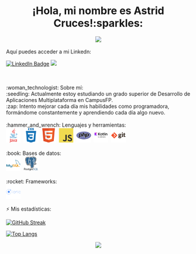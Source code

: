 <div id="header" align="center">
<h1>¡Hola, mi nombre es Astrid Cruces!:sparkles:</h1>
<img src="https://camo.githubusercontent.com/6607041227d81f650340ff070cc2843518acad359b57e5bb054a9fb7127aa041/68747470733a2f2f63646e2e6472696262626c652e636f6d2f75736572732f323634363432332f73637265656e73686f74732f353530373139362f636f6d70757465722e676966" width="300"/>
</div>

<div id="badges">
 <p>Aquí puedes acceder a mi Linkedn:<p>
 <a href="https://www.linkedin.com/in/astrid-carolina-cruces-huamaní/"><img src="https://img.shields.io/badge/LinkedIn-blue?style=for-the-badge&logo=linkedin&logoColor=white" alt="LinkedIn Badge"/></a>
<img width="30" src="https://media0.giphy.com/media/L0rJs48bZycDGtzbvg/giphy.gif?cid=6c09b952vhkolpuv4265sukqlw8m0bkytpf97g29vrdru7uh&rid=giphy.gif&ct=s"/>
<div>

  <a>
   <img src="https://komarev.com/ghpvc/?username=Astridcc01&style=flat-square&color=grey" alt=""/>
  <a/>
  
  <div>
   <br>
  :woman_technologist: Sobre mí:
  <br>
  :seedling: Actualmente estoy estudiando un grado superior de Desarrollo de Aplicaciones Multiplataforma en CampusFP.
  <br>
  :zap: Intento mejorar cada día mis habilidades como programadora, formándome constantemente y aprendiendo cada día algo nuevo.
  </div>
  <br>
   :hammer_and_wrench: Lenguajes y herramientas:
  <br>
   <img src="https://github.com/devicons/devicon/blob/master/icons/java/java-original-wordmark.svg" title="Java" alt="Java" width="40" height="40"/>&nbsp;
   <img src="https://github.com/devicons/devicon/blob/master/icons/css3/css3-plain-wordmark.svg"  title="CSS3" alt="CSS" width="40" height="40"/>&nbsp;
   <img src="https://github.com/devicons/devicon/blob/master/icons/html5/html5-original.svg" title="HTML5" alt="HTML" width="40" height="40"/>&nbsp;
   <img src="https://github.com/devicons/devicon/blob/master/icons/javascript/javascript-original.svg" title="JavaScript" alt="JavaScript" width="40" height="40"/>&nbsp;
   <img src="https://github.com/devicons/devicon/blob/master/icons/php/php-original.svg" title="PHP" alt="PHP" width="40" height="40"/>&nbsp;
   <img src="https://github.com/devicons/devicon/blob/master/icons/kotlin/kotlin-original-wordmark.svg" title="kotlin" alt="kotlin" width="40" height="40"/>&nbsp;
   <img src="https://github.com/devicons/devicon/blob/master/icons/git/git-original-wordmark.svg" title="Git" **alt="Git" width="40" height="40"/>
   <br>
   
   <br>
   :book: Bases de datos:
   <br>
   <img src="https://github.com/devicons/devicon/blob/master/icons/mysql/mysql-original-wordmark.svg" title="MySQL" alt="MySQL" width="40" height="40"/>&nbsp;
   <img src="https://github.com/devicons/devicon/blob/master/icons/postgresql/postgresql-original-wordmark.svg" title="postgresql" alt="postgresql" width="40" height="40"/>&nbsp;
   <br>
   
   <br>
   :rocket: Frameworks:
   <br>
   <img src="https://github.com/devicons/devicon/blob/master/icons/ionic/ionic-original-wordmark.svg" title="Ionic" alt="Ionic" width="40" height="40"/>&nbsp;
   <br>
   
   :zap: Mis estadísticas:
   
[![GitHub Streak](http://github-readme-streak-stats.herokuapp.com?user=Astridcc01&theme=dark&background=000000)](https://git.io/streak-stats)
 
   
[![Top Langs](https://github-readme-stats-sigma-five.vercel.app/api/top-langs/?username=Astridcc01&layout=compact&theme=vision-friendly-dark)](https://github.com/anuraghazra/github-readme-stats)
   
<div id="header" align="center">
<img src="https://media4.giphy.com/media/duEbacpSGx8Pl8iWvx/giphy.gif?cid=6c09b9524m4sustu5u7q6bgy7axzsr0dcmkujo7s8juecwn4&rid=giphy.gif&ct=s" width="300"/>
</div>

